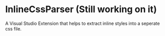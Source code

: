# InlineCssParser (Still working on it)
A Visual Studio Extension that helps to extract inline styles into a seperate css file.
